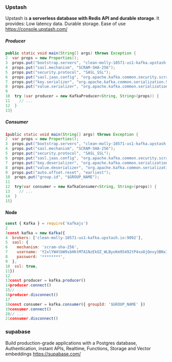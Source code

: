 
### Upstash
Upstash is **a serverless database with Redis API and durable storage**. It provides: Low latency data. Durable storage. Ease of use
https://console.upstash.com/
##### Producer
```java
public static void main(String[] args) throws Exception {
2  var props = new Properties();
3  props.put("bootstrap.servers", "clean-molly-10571-us1-kafka.upstash.io:9092");
4  props.put("sasl.mechanism", "SCRAM-SHA-256");
5  props.put("security.protocol", "SASL_SSL");
6  props.put("sasl.jaas.config", "org.apache.kafka.common.security.scram.ScramLoginModule required username=\"Y2xlYW4tbW9sbHktMTA1NzEkOZ_WLByoKm95492tP4xo8jQnvy3BNxIdj2eedcU\" password=\"********\";");
7  props.put("key.serializer", "org.apache.kafka.common.serialization.StringSerializer");
8  props.put("value.serializer", "org.apache.kafka.common.serialization.StringSerializer");
9  
10  try (var producer = new KafkaProducer<String, String>(props)) {
11    // ...
12  }
13}
```


##### Consumer

```java
1public static void main(String[] args) throws Exception {
2  var props = new Properties();
3  props.put("bootstrap.servers", "clean-molly-10571-us1-kafka.upstash.io:9092");
4  props.put("sasl.mechanism", "SCRAM-SHA-256");
5  props.put("security.protocol", "SASL_SSL");
6  props.put("sasl.jaas.config", "org.apache.kafka.common.security.scram.ScramLoginModule required username=\"Y2xlYW4tbW9sbHktMTA1NzEkOZ_WLByoKm95492tP4xo8jQnvy3BNxIdj2eedcU\" password=\"********\";");
7  props.put("key.deserializer", "org.apache.kafka.common.serialization.StringDeserializer");
8  props.put("value.deserializer", "org.apache.kafka.common.serialization.StringDeserializer");
9  props.put("auto.offset.reset", "earliest");
10  props.put("group.id", "$GROUP_NAME");
11  
12  try(var consumer = new KafkaConsumer<String, String>(props)) {
13    // ...
14  }
15}
```


#### Node
```javascript
const { Kafka } = require('kafkajs')
2 
3const kafka = new Kafka({
4  brokers: ['clean-molly-10571-us1-kafka.upstash.io:9092'],
5  sasl: {
6    mechanism: 'scram-sha-256',
7    username: 'Y2xlYW4tbW9sbHktMTA1NzEkOZ_WLByoKm95492tP4xo8jQnvy3BNxIdj2eedcU',
8    password: '********',
9  },
10  ssl: true,
11})
12 
13const producer = kafka.producer()
14producer.connect()
15// ...
16producer.disconnect()
17 
18const consumer = kafka.consumer({ groupId: '$GROUP_NAME' })
19consumer.connect()
20// ...
21consumer.disconnect()
```


### supabase

Build production-grade applications with a Postgres database, Authentication, instant APIs, 
Realtime, Functions, Storage and Vector embeddings
https://supabase.com/
